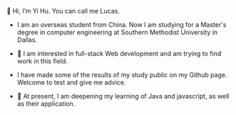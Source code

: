 👋 Hi, I’m Yi Hu. You can call me Lucas. 
- I am an overseas student from China. Now I am studying for a Master's degree in computer engineering 
at Southern Methodist University in Dallas.

- 👀 I am interested in full-stack Web development and am trying to find work in this field. 

- I have made some of the results of my study public on my Github page. Welcome to test and give me advice.

- 🌱 At present, I am deepening my learning of Java and javascript, as well as their application.

